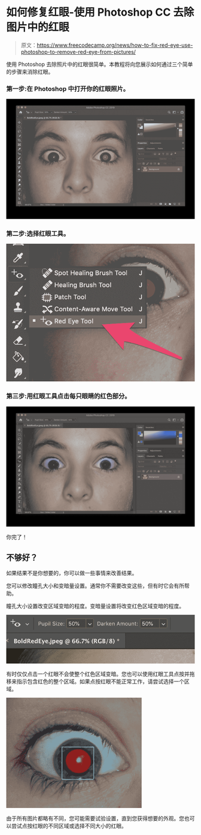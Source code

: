 # 如何修复红眼-使用 Photoshop CC 去除图片中的红眼

> 原文：<https://www.freecodecamp.org/news/how-to-fix-red-eye-use-photoshop-to-remove-red-eye-from-pictures/>

使用 Photoshop 去除照片中的红眼很简单。本教程将向您展示如何通过三个简单的步骤来消除红眼。

### 第一步:在 Photoshop 中打开你的红眼照片。

![image-170](img/cbeff53018259ed4f5750ec2a8b1a44f.png)

### 第二步:选择红眼工具。

![image-171](img/7707d14f15079205d36511d36897b45c.png)

### 第三步:用红眼工具点击每只眼睛的红色部分。

![image-173](img/61c58ffea91a7848fc33844de958dcd5.png)

你完了！

## 不够好？

如果结果不是你想要的，你可以做一些事情来改善结果。

您可以修改瞳孔大小和变暗量设置。通常你不需要改变这些，但有时它会有所帮助。

瞳孔大小设置改变区域变暗的程度。变暗量设置将改变红色区域变暗的程度。

![image-174](img/03adc0ead794044e0d2153deeecb5722.png)

有时仅仅点击一个红眼不会使整个红色区域变暗。您也可以使用红眼工具点按并拖移来指示包含红色的整个区域。如果点按红眼不能正常工作，请尝试选择一个区域。

![image-176](img/78f35c4894b332ab645a366c80631abb.png)

由于所有图片都略有不同，您可能需要试验设置，直到您获得想要的外观。您也可以尝试点按红眼的不同区域或选择不同大小的红眼。